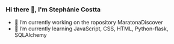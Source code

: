 ### Hi there 👋, I'm Stephánie Costta

<!--
**Stephanie345/Stephanie345** is a ✨ _special_ ✨ repository because its `README.md` (this file) appears on your GitHub profile.

Here are some ideas to get you started:

- :rocket: I’m currently learning JavaScript, CSS, HTML, Python-flask, SQLAlchemy
- 👯 I’m looking to collaborate on ...
- 🤔 I’m looking for help with ...
- 💬 Ask me about ...
- 📫 How to reach me: ...
- 😄 Pronouns: ...
- ⚡ Fun fact: ...
-->
- :tada: I’m currently working on the ropository MaratonaDiscover
- :rocket: I’m currently learning JavaScript, CSS, HTML, Python-flask, SQLAlchemy

